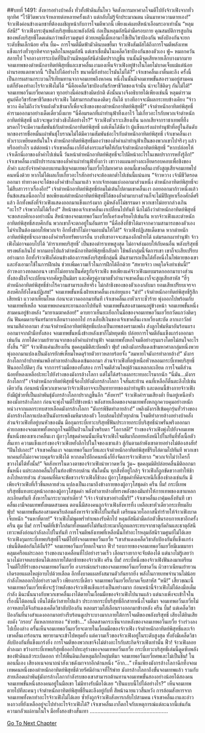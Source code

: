 ##บทที่ 1491: สังหารอย่างบ้าคลั่ง
ทั่วทั้งฟ้าดินสั่นไหว จิตสังหารมหาศาลโจมตีไปยังจ้าวเฟิงจากทั่วทุกทิศ
“ไว้ชีวิตพวกเจ้าหลายต่อหลายครั้งแล้ว แต่กลับไม่รู้จักประมาณตน เดินมาหาความตายเอง!”
จ้าวเฟิงค่อนข้างเฉยชาที่ต้องเผชิญหน้ากับการโจมตีพวกนี้ เพียงแค่เผยสีหน้าเอือมระอาเท่านั้น
“หลุมอัสนี!”
จ้าวเฟิงกระตุ้นพลังบริสุทธิ์และพลังอัสนี ก่อเป็นหลุมอัสนีดำมืดรอบกาย
คุณสมบัติการสูบกินของพลังบริสุทธิ์โดดเด่นกว่าพลังรวมศูนย์ ด้วยเหตุนี้เมื่อเอามาใช้เป็นวิชาป้องกัน พลังป้องกันจะยกระดับขึ้นเล็กน้อย
ครืน บึ้ม~
การโจมตีมืดฟ้ามัวดินบดขยี้มา
จ้าวเฟิงสัมผัสได้ถึงการโจมตีพลังเทพแข็งแกร่งทั่วทุกทิศจากจุดลึกในหลุมอัสนี
แต่เขาเชื่อมั่นในเคล็ดวิชาป้องกันของตัวเอง
ฟู่~
หมอกควันสลายไป ใจกลางการระเบิดที่ปั่นป่วนมีหลุมอัสนีดำมืดปรากฏขึ้น บนนั้นมีจุดเสียหายเล็กบางมากมาย
จอมเทพของตำหนักอาทิตย์พิสุทธิ์และเขาคลื่นเงามองเห็นจ้าวเฟิงอยู่ข้างในโดยไม่บาดเจ็บแม้แต่น้อยผ่านรอยแตกพวกนี้
“เป็นไปได้อย่างไร ขนาดนี้ยังทำอะไรมันไม่ได้?”
เจ้าเขาคลื่นเงาตื่นตะลึง
ครั้งนี้เป็นการผสานกระบวนไร้เทียมทานจากจอมเทพถึงหกคน หนึ่งในนั้นมีจอมเทพขั้นสองรวมอยู่สามคน แต่ก็ยังคงทำอะไรจ้าวเฟิงไม่ได้
“นี่คือเคล็ดวิชาป้องกันรักษาชีวิตของเจ้านั่น น่าจะใช้ติดๆ กันไม่ได้!”
จอมเทพอวิ๋นเยวี่ยคาดเดา
ทุกอย่างนี้ค่อนข้างผิดปกติ ดังนั้นนางจึงอธิบายได้เพียงเช่นนี้ หลุมดำรวมศูนย์คือวิชารักษาชีวิตของจ้าวเฟิง ไม่สามารถสำแดงติดๆ กันได้ บางทีอาจจะมีผลกระทบข้างเคียง
“จ้าวหวาง คิดไม่ถึงว่าเจ้าแฝงตัวเข้ามาก็เพื่อจะชิงของของตำหนักอาทิตย์พิสุทธิ์!”
เจ้าตำหนักอาทิตย์พิสุทธิ์คำรามออกมาอย่างเด็ดเดี่ยวผึ่งผาย
“นี่คือมรดกที่เผ่าทำนุฟ้าทิ้งเอาไว้ ไม่เกี่ยวอะไรกับพวกเจ้าตำหนักอาทิตย์พิสุทธิ์ แล้วจะพูดว่าช่วงชิงได้อย่างไร?”
จ้าวเฟิงหัวเราะเสียงเย็น
นอกเสียจากราชาเทพที่ทิ้งมรดกไว้จะมีความสัมพันธ์กับตำหนักอาทิตย์พิสุทธิ์
แต่เห็นได้ชัดว่า ผู้แข็งแกร่งเผ่าทำนุฟ้าที่อยู่ในอันดับหกของรายชื่อหมื่นเผ่าพันธุ์โบราณไม่ได้มีความสัมพันธ์อะไรกับตำหนักอาทิตย์พิสุทธิ์
เจ้าเขาคลื่นเงาหัวเราะเหยียดหยันในใจ ตำหนักอาทิตย์พิสุทธิ์มองว่าของล้ำค่าเผ่าทำนุฟ้าเป็นของพวกเขาไปจริงๆ แล้วหรืออย่างไร
แต่ต่อหน้า เจ้าเขาคลื่นเงาก็ยังส่งกระแสจิตให้กับเจ้าตำหนักอาทิตย์พิสุทธิ์ “หากปล่อยให้เจ้าเด็กนี่เอาของล้ำค่าไปเช่นนี้ วันหน้าตำหนักอาทิตย์พิสุทธิ์จะไปมีหน้าอะไรในเขตปราการหยั่งรู้อีก!”
เจ้าเขาคลื่นเงาเฝ้าปรารถนาของล้ำค่าเผ่าทำนุฟ้ายิ่งกว่า
เขาวางแผนอย่างละเอียดรอบคอบเพื่อชิงของล้ำค่า และยังจ่ายค่าตอบแทนเชิญจอมเทพอวิ๋นเยวี่ยไปมหาศาล
ตอนนี้เขาคลื่นเงายังสูญเสียจอมเทพไปคนหนึ่งด้วย หากไม่ได้ผลเก็บเกี่ยวอะไรสักอย่างจะต้องตกต่ำไปเช่นนี้แน่นอน
“จ้าวหวาง เจ้ามีชีวิตรอดออกมา ท่าทางคงจะได้ของล้ำค่าข้างในมาแล้ว หากเจ้ายอมแบ่งออกมาส่วนหนึ่ง ตำหนักอาทิตย์พิสุทธิ์จะไม่สืบสาวราวเรื่องอีก!”
เจ้าตำหนักอาทิตย์พิสุทธิ์ย่อมไม่เต้นไปตามเขาคลื่นเงา ถอยออกมาก้าวหนึ่งแล้วยื่นข้อเสนอนี้ออกไป
ขอเพียงแค่ตำหนักอาทิตย์พิสุทธิ์ได้ของล้ำค่ามาบางส่วนก็จะไม่มีปัญหาเรื่องศักดิ์ศรีแล้ว
อีกทั้งพลังที่จ้าวเฟิงแสดงออกมาแข็งแกร่งมาก ภูมิหลังก็ไม่ธรรมดา พวกเขาไม่อยากล่วงเกิน
“อะไร? เจ้าพวกไม่ได้เรื่อง!”
สีหน้าของเจ้าเขาคลื่นเงาเปลี่ยนไปทันที นึกไม่ถึงว่าตำหนักอาทิตย์พิสุทธิ์จะขอสงบศึกเองอย่างนั้น
สีหน้าของจอมเทพอวิ๋นเยวี่ยก็เคร่งเครียดไปเช่นกัน หากจ้าวเฟิงและตำหนักอาทิตย์พิสุทธิ์สงบศึกกัน พวกเขาก็จะตกอยู่ในอันตราย
“นี่คือสิ่งที่ข้าได้มาจากความสามารถของตัวเอง ไม่จำเป็นต้องมอบให้พวกเจ้า อีกทั้งข้าก็ไม่อาจมอบมันให้ได้!”
จ้าวเฟิงปฏิเสธเด็ดขาด
หากตำหนักอาทิตย์พิสุทธิ์จะเอาของล้ำค่าหรือทรัพยากรอื่น บางทีเขาอาจจะสนองอีกฝ่ายได้
แต่มรดกเผาทำนุฟ้า จ้าวเฟิงไม่อาจมอบไปได้
‘ตำราเทพบริสุทธิ์’ เป็นของตำราเทพสูงสุด ไม่อาจส่งมอบให้กับคนอื่น
พลังบริสุทธิ์ทรงพลังเกินไป หากมอบไปแล้วตำหนักอาทิตย์พิสุทธิ์กลับคำ ใช้พลังกลุ่มนี้จัดการเขา เขาก็จะเสียเปรียบอย่างมาก
อีกทั้งจ้าวเฟิงก็ค่อนข้างต้องการพลังบริสุทธิ์กลุ่มนี้ มันสามารถเป็นได้ทั้งหนึ่งในไพ่ตายของเขาและยังเอามาใช้ในการฝึกฝน ช่วยเพิ่มความเร็วในการฝึกได้อีกด้วย
“สหายจ้าว เหตุใดจึงทำเช่นนี้!”
อ๋าวหงกวงทอดถอนจ เขาก็ไม่อยากเป็นศัตรูกับจ้าวเฟิง
ขอเพียงแค่จ้าวเฟิงมอบมรดกออกมาบางส่วน ทั้งสองฝั่งก็จะเปลี่ยนจากศัตรูเป็นมิตร และศัตรูคู่อาฆาตขั้วอำนาจเขาคลื่นเงาก็จะสูญเสียสาหัส
“ฮี่ๆ ตำหนักอาทิตย์พิสุทธิ์ช่างไร้ความสามารถเสียจริง ไม่กล้าชิงของของตัวเองกลับมา ยอมเสียเปรียบเจรจาสงบศึกก็ยังโดนปฏิเสธ!”
จอมเทพขั้นหนึ่งฝ่ายเขาคลื่นเงาเอ่ยยุแยง
“ฆ่า!”
เจ้าตำหนักอาทิตย์พิสุทธิ์รู้สึกเสียหน้า แววตาเหี้ยมโหด ก่อนจะตวาดออกมาทันที
เจ้าเขาคลื่นเงาหัวเราะชั่วร้าย พุ่งออกไปพร้อมกับจอมเทพที่เหลือ
จอมเทพหกคนทะยานออกไปทันที จอมเทพขั้นสองสามคนอยู่ข้างหน้า จอมเทพขั้นหนึ่งสามคนอยู่ข้างหลัง
“มายาเมฆาคล้อย!”
ดาบยาวเย็นยะเยือกในมือของจอมเทพอวิ๋นเยวี่ยกวัดแกว่งติดๆ กัน ฟันคมดาบจันทร์มายาเลือนรางออกไป
กรงเล็บสีเงินของเจ้าเขาคลื่นเงาเหวี่ยงสะบัด ลากเถาวัลย์หนามสีดำออกมา
ส่วนเจ้าตำหนักอาทิตย์พิสุทธิ์แปลงเป็นเทพสงครามเพลิง ส่งลูกไฟมหึมาอันร้อนแรงออกมาจากฝ่ามือทั้งสอง
จอมเทพขั้นหนึ่งข้างหลังเขาก็ไม่หยุดพัก ปล่อยการโจมตีอันแข็งแกร่งออกมาเช่นกัน
ภายใต้ความเย้ายวนจากของล้ำค่าเผ่าทำนุฟ้า จอมเทพทั้งหกโจมตีอย่างรุนแรงโดยไม่สนใจอะไรทั้งสิ้น
“หึ!”
จ้าวเฟิงแค่นเสียงเย็น ชุดคลุมมิติสะบัดพลิ้ว
ฟุ่บ!
เพลิงมังกรสีแดงเข้ามหาศาลกลุ่มหนึ่งพวยพุ่งออกมาแปลงเป็นมังกรยักษ์เหี้ยมโหดดุร้ายตัวยาวหลายร้อยจั้ง
“ลมหายใจมังกรทำลายล้าง!”
มังกรล้างโลกาอ้าปากพ่นเพลิงทำลายล้างสีแดงเข้มออกมา
ส่วนจ้าวเฟิงที่อยู่เหนือหัวหลอมกระบี่เทพบริสุทธิ์ ฟันออกไปติดๆ กัน
จากการร่วมมือของทั้งสอง การโจมตีส่วนใหญ่ล้วนแหลกละเอียด การโจมตีส่วนน้อยที่หลงเหลือปะทะไปยังร่างของมังกรล้างโลกา แต่ไม่ได้สร้างผลกระทบอะไรมากนัก
“นี่มัน...มังกรล้างโลกา!”
เจ้าตำหนักอาทิตย์พิสุทธิ์จ้องไปยังมังกรล้างโลกา ใจสั่นสะท้าน
คนที่เหลือก็ตื่นตะลึงไปเช่นเดียวกัน ก่อนหน้านี้พวกเขาคาดว่าจ้าวเฟิงอาจจะเป็นทายาทของเผ่าทำนุฟ้า และตอนนี้ข้างกายจ้าวเฟิงยังมีผู้ช่วยที่เป็นเผ่าพันธุ์มังกรล้างโลกาปรากฏขึ้นอีก
“สังหาร!”
จ้าวเฟิงคำรามเสียงต่ำ ยืนอยู่เหนือหัวของมังกรล้างโลกา ก่อนจะพุ่งโจมตีไปข้างหน้า
พลังสายเลือดของจอมเทพทั้งหกถูกควบคุมอย่างหนักหน่วงจากผลกระทบสายเลือดมังกรล้างโลกา
“มังกรพิชิตทำลายล้าง!”
เพลิงมังกรสีเข้มคุกรุ่นทั่วร่างของมังกรล้างโลกาแปลงเป็นมังกรเพลิงมหึมาสองตัว โอบล้อมไปทั่วทุกด้าน โจมตีทำลายล้างอย่างบ้าคลั่ง
ส่วนจ้าวเฟิงที่อยู่บนหัวของมัน มือกุมกระบี่เทวะบริสุทธิ์ฟันประกายกระบี่บริสุทธิ์น่าพรั่นพรึงออกมา
ค่ายกลของจอมเทพทั้งหกถูกโจมตีปั่นป่วนในชั่วพริบตา
“โอกาสดี!”
ร่างของจ้าวเฟิงพุ่งไปยังจอมเทพขั้นหนึ่งของเขาเงาคลื่นเงา
ผู้อาวุโสชุดดำคนนั้นเห็นจ้าวเฟิงโจมตีมาก็ถอยหลังหนีไปในทันที่ทั้งเนื้อตัวสั่นเทา
ความแข็งแกร่งของจ้าวเฟิงหยั่งลึกไปในใจของเขาแล้ว สู้กันตามลำพังเขาตายอย่างไม่ต้องสงสัย!
“ฝันไปเถอะ!”
เจ้าเขาคลื่นเงา จอมเทพอวิ๋นเยวี่ยและเจ้าตำหนักอาทิตย์พิสุทธิ์รีบไล่ตามไปทันที
พวกเขาหกคนยังไม่อาจควบคุมจ้าวเฟิงได้ หากลดไปอีกคนหนึ่งก็ยิ่งจัดการจ้าวเฟิงยาก
“พวกเจ้าไม่ว่าใครก็ขวางไม่ได้ทั้งนั้น!”
จิตสังหารในดวงตาของจ้าวเฟิงน่าหวาดหวั่น
วู้ม~
ชุดคลุมมิติปล่อยคลื่นมิติออกมาชั้นหนึ่ง แผ่ระลอกคลื่นไปในท้องฟ้ารอบด้าน
ทันใดนั้น ทุกสิ่งที่อยู่ใกล้ๆ จ้าวเฟิงก็ถูกขัดขวางทำให้ช้าลงไปหลายส่วน
ส่วนคนที่คิดจะขัดขวางจ้าวเฟิงก็ช้าลง ผู้อาวุโสชุดดำที่คิดจะหนีก็เชื่องช้าลงเช่นกัน
มีเพียงจ้าวเฟิงที่เร็วขึ้นหลายส่วน แปลงเป็นเงามาถึงข้างกายของผู้อาวุโสชุดดำ
ครืน บึ้ม!
กระบี่เทพบริสุทธิ์แทงทะลุหน้าอกของผู้อาวุโสชุดดำ พลังทำลายล้างที่ทรงพลังของมันทำให้กายเทพของเขาแหลกละเอียดทันที
สังหารในกระบวนท่าเดียว!
“เจ้า เจ้าฆ่าเขาอย่างนั้นรึ!”
เจ้าเขาคลื่นเงาคุ้มคลั่งทันที
เขาคลื่นเงามีจอมเทพทั้งหมดสามคน ตอนนี้มีสองคนถูกจ้าวเฟิงสังหารทิ้ง เหลือเขาหัวเดียวกระเทียมลีบ
ฟุ่บ!
จอมเทพขั้นสองสามคนรีบล้อมสังหารจ้าวเฟิงไปในทันที เตรียมฉวยโอกาสนี้ทำร้ายให้จ้าวเฟิงบาดเจ็บหนัก
“รนหาที่ตาย!”
จ้าวเฟิงไม่พูดพร่ำทำเพลงรับศึกไป หลุมอัสนีดำมืดก่อตัวขึ้นรอบกายเขาอีกครั้ง
ครืน ตูม บึ้ม!
การโจมตีที่เข้าใกล้มาทั้งหมดยังไม่ทันปะทะมาก็ถูกผลกระทบจากธาตุกัดกินและธาตุอัสนีเทวะพลังอ่อนกำลังลงไปในทันที
การโจมตีพลังเทพที่เหลือนั้นก็ทำอะไรหลุมอัสนีรวมศูนย์ไม่ได้เลย
จ้าวเฟิงกุมกระบี่เทพบริสุทธิ์โจมตีไปยังจอมเทพอวิ๋นเยวี่ย
“เขาสำแดงเคล็ดวิชาลับป้องกันที่แข็งแกร่งเช่นนี้ติดต่อกันได้งั้นรึ?”
จอมเทพอวิ๋นเยวี่ยตกใจมาก
ฟิ้ว!
รอบกายของจอมเทพอวิ๋นเยวี่ยมีเมฆมายาคลุมเครือแผ่ระลอก ร่างของนางเคลื่อนที่ไปอย่างรวดเร็ว เลือนรางยากจะจับต้องได้
แต่นางไม่รู้เลยว่า นางไม่อาจหลบซ่อนได้เลยภายใต้ตาซ้ายของจ้าวเฟิง
ครืน บึ้ม!
กระบี่หนึ่งของจ้าวเฟิงฟันลงมาเตรียมโจมตีไปที่ร่างของจอมเทพอวิ๋นเยวี่ย
อาภรณ์บนร่างของจอมเทพอวิ๋นเยวี่ยขาดวิ่น ผิวขาวเนียนเย้ายวนเกิดรอยแผลใหญ่อาบไปด้วยเลือด
อีกทั้งบาดแผลยังสมานตัวกันยากยิ่ง พลังในกายเทพจำนวนไม่น้อยกำลังไหลออกไปอย่างรวดเร็ว
เพียงกระบี่เดียว จอมเทพอวิ๋นเยวี่ยก็บาดเจ็บสาหัส
“หนี!”
เสี้ยวขณะนี้จอมเทพอวิ๋นเยวี่ยเพิ่งจะรู้ว่าพลังของจ้าวเฟิงแข็งแกร่งเป็นอย่างมาก
ก่อนหน้านี้จ้าวเฟิงไม่ได้ลงมือเต็มกำลัง มิฉะนั้นนางกับพวกเขาคลื่นเงาได้ตายในเงื้อมมือของจ้าวเฟิงไปนานแล้ว
แต่นางเพิ่งจะเข้าใจในเรื่องนี้ได้ตอนนี้ เห็นได้ชัดว่าสายไปแล้ว
ประกายกระบี่บริสุทธิ์อีกสายหนึ่งโจมตีมา จอมเทพอวิ๋นเยวี่ยไม่อาจหลบได้จึงสำแดงเคล็ดวิชาลับป้องกัน หลอมรวมโล่เลือนรางออกมาข้างหลัง
ครืน บึ้ม!
แต่เคล็ดวิชาป้องกันที่นางสำแดงออกมาอย่างรีบร้อนดูเปราะบางมากภายใต้การโจมตีของพลังบริสุทธิ์ เสียงได้ยินเสียงบดัง ‘กรอบ’ ก็แหลกทลายลง
“ช่วยข้า…”
เลือดสาดกระเซ็นจากหลังของจอมเทพอวิ๋นเยวี่ย ร่างร่วงลงไปเบื้องล่าง
ครั้นเห็นจอมเทพอวิ๋นเยวี่ยจะตายในเงื้อมมือของจ้าวเฟิง เจ้าตำหนักอาทิตย์พิสุทธิ์และเจ้าเขาคลื่นเงาร้อนรน พยายามจะเข้าไปหยุดยั้ง
แต่ความเร็วของจ้าวเฟิงอยู่ในระดับสูงสุด ทั้งยังมีเคล็ดวิชาลับป้องกันที่แข็งแกร่งยิ่ง การโจมตีของพวกเขาจึงไม่ต่างอะไรกับสะกิดจ้าวเฟิงเท่านั้น
ฟิ้ว!
จ้าวเฟิงลอยต่ำลงมา ขว้างกระบี่เทพบริสุทธิ์ออกไปทะลุร่างของจอมเทพอวิ๋นเยวี่ย
กระบี่เทวะบริสุทธิ์เล่มนี้ดูดซับพลังของฟ้าดินแล้วระเบิดออก ทำให้พื้นดินเกิดหลุมลึกใหญ่มหึมา
จอมเทพอวิ๋นเยวี่ยศพเละไม่เป็นชิ้น!
ในตอนนี้เอง เสียงอเนจอนาถน่าสังเวชดังมาจากอีกด้านหนึ่ง “อ๊าก...”
เห็นเพียงมังกรล้างโลกาฉีกทึ้งจอมเทพคนหนึ่งของตำหนักอาทิตย์พิสุทธิ์ด้วยรัศมีอำนาจที่ไร้พ่าย
มังกรล้างโลกาถึงขั้นจอมเทพแล้ว รวมกับสายเลือดเผ่าพันธุ์มังกรล้างโลกากำลังรบของเขาสามารถต้านทานจอมเทพขั้นสองอย่างน้อยได้สองคน
จอมเทพขั้นหนึ่งสองคนอยู่ในมือเขา ไม่มีทางรับมือได้เลย
“เป็นแบบนี้ไปได้อย่างไร?”
เห็นจอมเทพตายไปทีละคนๆ เจ้าตำหนักอาทิตย์พิสุทธิ์ยืนตะลึงอยู่กับที่ สีหน้าฉายแววสิ้นหวัง
การล้อมสังหารจากจอมเทพทั้งหกทำอะไรจ้าวเฟิงไม่ได้เลย ซ้ำยังถูกจ้าวเฟิงสังหารกลับไปสามคน
เจ้าเขาคลื่นเงาและอ๋าวหงกวงที่ยังเหลืออยู่จะไปทำอะไรจ้าวเฟิงได้?
เจ้าเขาคลื่นเงาก็ตกใจกับเหตุการณ์แต่ละฉากนี้เช่นกัน ความกลัวแผ่ลามในใจ มือทั้งสองข้างสั่นเทา
……………………………………………


[Go To Next Chapter]( ./348.md)